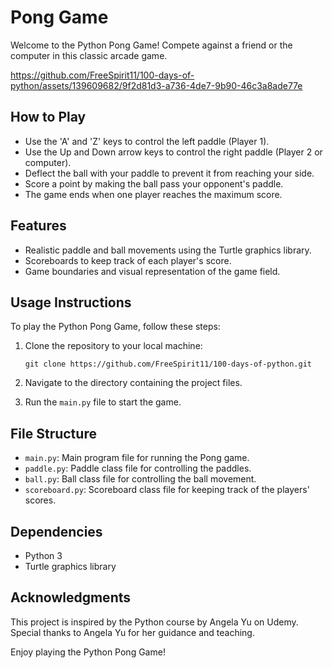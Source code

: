 # Pong Game

Welcome to the Python Pong Game! Compete against a friend or the computer in this classic arcade game.


https://github.com/FreeSpirit11/100-days-of-python/assets/139609682/9f2d81d3-a736-4de7-9b90-46c3a8ade77e


## How to Play

- Use the 'A' and 'Z' keys to control the left paddle (Player 1).
- Use the Up and Down arrow keys to control the right paddle (Player 2 or computer).
- Deflect the ball with your paddle to prevent it from reaching your side.
- Score a point by making the ball pass your opponent's paddle.
- The game ends when one player reaches the maximum score.

## Features

- Realistic paddle and ball movements using the Turtle graphics library.
- Scoreboards to keep track of each player's score.
- Game boundaries and visual representation of the game field.

## Usage Instructions

To play the Python Pong Game, follow these steps:

1. Clone the repository to your local machine:
   ```shell
   git clone https://github.com/FreeSpirit11/100-days-of-python.git
   ```

2. Navigate to the directory containing the project files.

3. Run the `main.py` file to start the game.

## File Structure

- `main.py`: Main program file for running the Pong game.
- `paddle.py`: Paddle class file for controlling the paddles.
- `ball.py`: Ball class file for controlling the ball movement.
- `scoreboard.py`: Scoreboard class file for keeping track of the players' scores.

## Dependencies

- Python 3
- Turtle graphics library

## Acknowledgments

This project is inspired by the Python course by Angela Yu on Udemy. Special thanks to Angela Yu for her guidance and teaching.

Enjoy playing the Python Pong Game!
